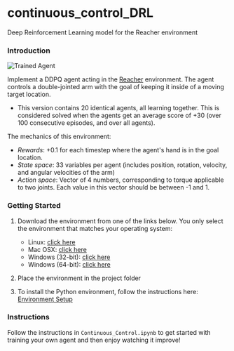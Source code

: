 [image1]: https://user-images.githubusercontent.com/10624937/43851024-320ba930-9aff-11e8-8493-ee547c6af349.gif "Trained Agent"
# continuous_control_DRL
 Deep Reinforcement Learning model for the Reacher environment

### Introduction

![Trained Agent][image1]

Implement a DDPQ agent acting in the [Reacher](https://github.com/Unity-Technologies/ml-agents/blob/master/docs/Learning-Environment-Examples.md#reacher) environment. The agent controls a double-jointed arm with the goal of keeping it inside of a moving target location.


- This version contains 20 identical agents, all learning together. This is considered solved when the agents get an average score of +30 (over 100 consecutive episodes, and over all agents).

The mechanics of this environment:

- *Rewards*: +0.1 for each timestep where the agent's hand is in the goal location.
- *State space*: 33 variables per agent (includes position, rotation, velocity, and angular velocities of the arm)
- *Action space*: Vector of 4 numbers, corresponding to torque applicable to two joints. Each value in this vector should be between -1 and 1.

### Getting Started

1. Download the environment from one of the links below.  You only select the environment that matches your operating system:
    - Linux: [click here](https://s3-us-west-1.amazonaws.com/udacity-drlnd/P1/Banana/Banana_Linux.zip)
    - Mac OSX: [click here](https://s3-us-west-1.amazonaws.com/udacity-drlnd/P1/Banana/Banana.app.zip)
    - Windows (32-bit): [click here](https://s3-us-west-1.amazonaws.com/udacity-drlnd/P1/Banana/Banana_Windows_x86.zip)
    - Windows (64-bit): [click here](https://s3-us-west-1.amazonaws.com/udacity-drlnd/P1/Banana/Banana_Windows_x86_64.zip)


2. Place the environment in the project folder

3. To install the Python environment, follow the instructions here: [Environment Setup](https://github.com/udacity/deep-reinforcement-learning#dependencies)

### Instructions

Follow the instructions in `Continuous_Control.ipynb` to get started with training your own agent and then enjoy watching it improve!  


